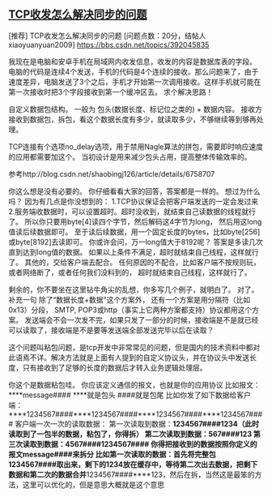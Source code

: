 ## [TCP收发怎么解决同步的问题](https://bbs.csdn.net/topics/392045835)
[推荐] TCP收发怎么解决同步的问题 [问题点数：20分，结帖人xiaoyuanyuan2009]
https://bbs.csdn.net/topics/392045835

我现在是电脑和安卓手机在局域网内收发信息，收发的内容是数据库表的字段。
电脑的代码是连续4个发送，手机的代码是4个连续的接收。那么问题来了，由于速度差异，电脑发送了3个之后，手机才开始第一次调用接收。这样手机就可能在第一次接收时把3个字段接收到第一个缓冲区去。
求个解决思路！

自定义数据包结构。
一般为 包头(数据长度、标记位之类的) + 数据内容。
接收方接收到数据包，拆包，看这个数据长度有多少，就读取多少，不够继续等到够再处理。

TCP连接有个选项no_delay选项，用于禁用Nagle算法的拼包，需要即时响应速度的应用都需要加这个。
当初设计是用来减少包头占用，提高整体传输效率的。

参考http://blog.csdn.net/shaobingj126/article/details/6758707

你这么想是没有必要的。
你仔细看看大家的回答，答案都是一样的。
想过为什么吗？
因为有几点是你没想到的：
1.TCP协议保证会把客户端发送的一定会发过来
2.服务端收数据时，可以设置超时。超时没收到，就结束自己读数据的线程就行了。
所以你只要用byte[4]读四个字节，然后解码这4字节为long，
然后用这long值读后续数据即可。
至于读后续数据，用一个固定长度的bytes，比如byte[256]或byte[8192]去读即可。
你或许会问，万一long值大于8192呢？
答案是多读几次直到达到long值的数据。
如果以上条件不满足，超时就结束自己线程，这样就行了。
其他的，交给客户端去配合。
任何原因的不配合，比如客户端不按规则玩，或者网络断了，或者任何我们没料到的，
超时就结束自己线程，这样就行了。

剩余的，你不要坐在这里钻牛角尖的乱想，你多写几个例子，就明白了。
对了。补充一句
除了“数据长度+数据"这个方案外，
还有一个方案是用分隔符（比如0x13）分段，
SMTP, POP3或http（事实上它两种方案都支持）协议都用这个方案。
发送端会不会一次发不完，如果只发了一部分的时候，接收端是不是就已经可以读取了，接收端是不是要等发送端全部发送完毕以后在读取？

这个问题叫粘包问题，是tcp开发中非常常见的问题，但是国内的技术资料中都对此语焉不详。解决方法就是上面有人提到的自定义协议头，并在协议头中发送长度，只有接收到了足够的长度的数据后才转入业务逻辑处理层。

你这个是数据粘包哇。
你应该定义通信的报文，也就是你的应用协议
比如报文：****message####
****就是包头
####就是包尾
比如你发了如下数据给客户端：
****1234567####****1234567####****1234567####****1234567####
客户端一次一次的读取数据：
第一次读取到数据：****1234567####****1234（此时读取到了一包半的数据，粘包了，你得拆）
第二次读取到数据：567####****123
第三次读取到数据：4567####****1234567####
你得把接收到的数据按照你定义的报文****message####来拆分
比如第一次读取的数据：首先将完整包****1234567####取出来，剩下的****1234放在缓存中，等待第二次出去数据，把剩下数据和第二次的数据合并****1234567####****123，然后在拆，当然这是最笨的方法，这里可以优化的，但是意思大概就是这个意思
